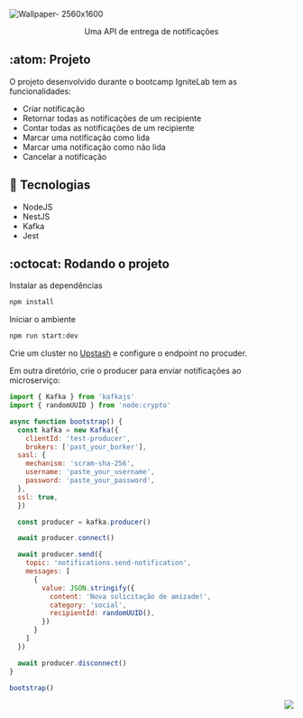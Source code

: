![Wallpaper- 2560x1600](https://user-images.githubusercontent.com/28010081/207477511-998f2136-58a2-42fa-88c6-243306ba27a0.png)

<p align="center">
   Uma API de entrega de notificações
</p>

## :atom: Projeto

O projeto desenvolvido durante o bootcamp IgniteLab tem as funcionalidades:
- Criar notificação
- Retornar todas as notificações de um recipiente
- Contar todas as notificações de um recipiente
- Marcar uma notificação como lida
- Marcar uma notificação como não lida
- Cancelar a notificação

## 🔧 Tecnologias
- NodeJS
- NestJS
- Kafka
- Jest

## :octocat: Rodando o projeto

Instalar as dependências

```sh
npm install
```

Iniciar o ambiente

```sh
npm run start:dev
```
Crie um cluster no <a href='https://console.upstash.com/'>Upstash</a> e configure o endpoint no procuder.

Em outra diretório, crie o producer para enviar notificações ao microserviço:
```js
import { Kafka } from 'kafkajs'
import { randomUUID } from 'node:crypto'

async function bootstrap() {
  const kafka = new Kafka({
    clientId: 'test-producer',
    brokers: ['past_your_borker'],
  sasl: {
    mechanism: 'scram-sha-256',
    username: 'paste_your_username',
    password: 'paste_your_password',
  },
  ssl: true,
  })

  const producer = kafka.producer()

  await producer.connect()

  await producer.send({
    topic: 'notifications.send-notification',
    messages: [
      {
        value: JSON.stringify({
          content: 'Nova solicitação de amizade!',
          category: 'social',
          recipientId: randomUUID(),
        })
      }
    ]
  })

  await producer.disconnect()
}

bootstrap()
```

<p align="right">
  <a href="https://github.com/ohperes">
    <img src="https://img.shields.io/badge/Made%20by-ohperes-green">
  </a>
</p>
